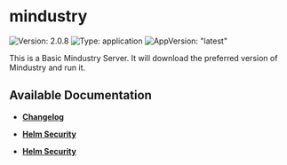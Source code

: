 # mindustry

![Version: 2.0.8](https://img.shields.io/badge/Version-2.0.8-informational?style=flat-square) ![Type: application](https://img.shields.io/badge/Type-application-informational?style=flat-square) ![AppVersion: "latest"](https://img.shields.io/badge/AppVersion-"latest"-informational?style=flat-square)

This is a Basic Mindustry Server. It will download the preferred version of Mindustry and run it.

## Available Documentation

- [**Changelog**](CHANGELOG)

- [**Helm Security**](container-security)

- [**Helm Security**](helm-security)

